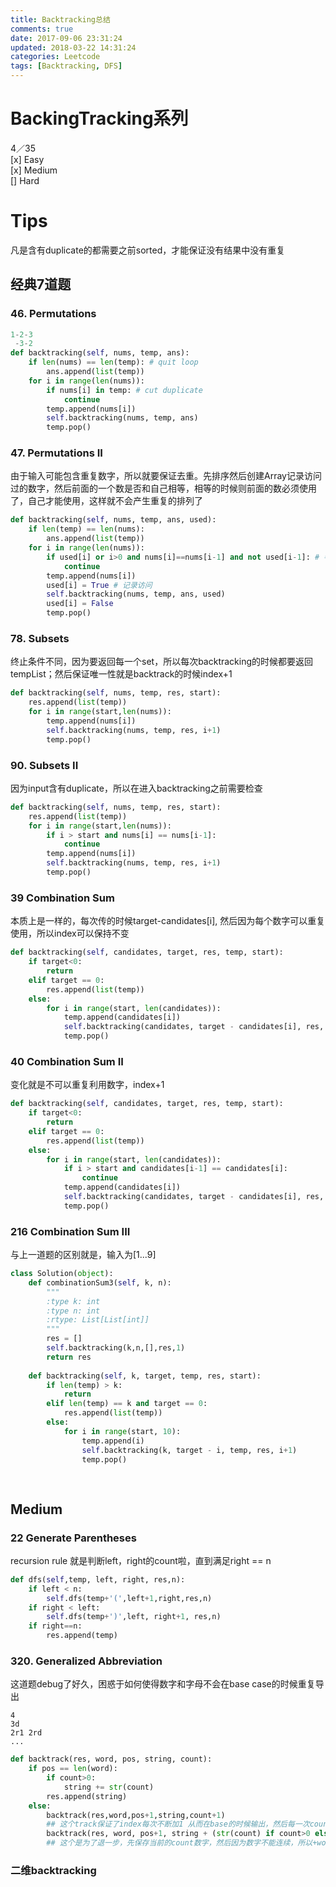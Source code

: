 ```yaml
---
title: Backtracking总结
comments: true
date: 2017-09-06 23:31:24
updated: 2018-03-22 14:31:24
categories: Leetcode
tags: [Backtracking, DFS]
---
```


# BackingTracking系列
4／35  
[x] Easy  
[x] Medium  
[] Hard  

# Tips
凡是含有duplicate的都需要之前sorted，才能保证没有结果中没有重复
## 经典7道题
### 46. Permutations  

```python
1-2-3
 -3-2
def backtracking(self, nums, temp, ans):
    if len(nums) == len(temp): # quit loop
        ans.append(list(temp))
    for i in range(len(nums)):
        if nums[i] in temp: # cut duplicate
            continue
        temp.append(nums[i])
        self.backtracking(nums, temp, ans)
        temp.pop()
```

### 47. Permutations II  
由于输入可能包含重复数字，所以就要保证去重。先排序然后创建Array记录访问过的数字，然后前面的一个数是否和自己相等，相等的时候则前面的数必须使用了，自己才能使用，这样就不会产生重复的排列了

```python
def backtracking(self, nums, temp, ans, used):
    if len(temp) == len(nums):
        ans.append(list(temp))
    for i in range(len(nums)):
        if used[i] or i>0 and nums[i]==nums[i-1] and not used[i-1]: # 判断条件
            continue
        temp.append(nums[i])
        used[i] = True # 记录访问
        self.backtracking(nums, temp, ans, used)
        used[i] = False
        temp.pop()
```

### 78. Subsets  
终止条件不同，因为要返回每一个set，所以每次backtracking的时候都要返回tempList；然后保证唯一性就是backtrack的时候index+1

```python
def backtracking(self, nums, temp, res, start):
    res.append(list(temp))
    for i in range(start,len(nums)):
        temp.append(nums[i])
        self.backtracking(nums, temp, res, i+1)
        temp.pop()
```

### 90. Subsets II  
因为input含有duplicate，所以在进入backtracking之前需要检查

```python
def backtracking(self, nums, temp, res, start):
    res.append(list(temp))
    for i in range(start,len(nums)):
        if i > start and nums[i] == nums[i-1]:
            continue
        temp.append(nums[i])
        self.backtracking(nums, temp, res, i+1)
        temp.pop()
```

### 39 Combination Sum  
本质上是一样的，每次传的时候target-candidates[i], 然后因为每个数字可以重复使用，所以index可以保持不变

```python
def backtracking(self, candidates, target, res, temp, start):
    if target<0:
        return
    elif target == 0:
        res.append(list(temp))
    else:
        for i in range(start, len(candidates)):
            temp.append(candidates[i])
            self.backtracking(candidates, target - candidates[i], res, temp, i)
            temp.pop()
```

### 40 Combination Sum II  
变化就是不可以重复利用数字，index+1

```python
def backtracking(self, candidates, target, res, temp, start):
    if target<0:
        return
    elif target == 0:
        res.append(list(temp))
    else:
        for i in range(start, len(candidates)):
            if i > start and candidates[i-1] == candidates[i]:
                continue
            temp.append(candidates[i])
            self.backtracking(candidates, target - candidates[i], res, temp, i+1)
            temp.pop()
```

### 216 Combination Sum III
与上一道题的区别就是，输入为[1...9] 

```python
class Solution(object):
    def combinationSum3(self, k, n):
        """
        :type k: int
        :type n: int
        :rtype: List[List[int]]
        """
        res = []
        self.backtracking(k,n,[],res,1)
        return res
    
    def backtracking(self, k, target, temp, res, start):
        if len(temp) > k:
            return
        elif len(temp) == k and target == 0:
            res.append(list(temp))
        else:
            for i in range(start, 10):
                temp.append(i)
                self.backtracking(k, target - i, temp, res, i+1)
                temp.pop()
        
        
```

## Medium
### 22 Generate Parentheses  
recursion rule 就是判断left，right的count啦，直到满足right == n  

```python
def dfs(self,temp, left, right, res,n):
    if left < n:
        self.dfs(temp+'(',left+1,right,res,n)
    if right < left:
        self.dfs(temp+')',left, right+1, res,n)
    if right==n:
        res.append(temp)
```

### 320. Generalized Abbreviation  
这道题debug了好久，困惑于如何使得数字和字母不会在base case的时候重复导出

```
4
3d
2r1 2rd
...
```

```python
def backtrack(res, word, pos, string, count):
    if pos == len(word):
        if count>0:
            string += str(count)
        res.append(string)
    else:
        backtrack(res,word,pos+1,string,count+1)
        ## 这个track保证了index每次不断加1 从而在base的时候输出，然后每一次count同时加1，为了记录count
        backtrack(res, word, pos+1, string + (str(count) if count>0 else "")+ word[pos], 0)
        ## 这个是为了退一步，先保存当前的count数字，然后因为数字不能连续，所以+word【index】，同时把count清0
```

### 二维backtracking